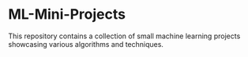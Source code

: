 # ML-Mini-Projects
This repository contains a collection of small machine learning projects showcasing various algorithms and techniques.
